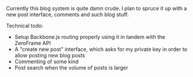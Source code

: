 Currently this blog system is quite damn crude. I plan to spruce it up with a
new post interface, comments and such blog stuff.

Technical todo:

-	Setup Backbone.js routing properly using it in tandem with the ZeroFrame API
- 	A "create new post" interface, which asks for my private key in order to
	allow posting new blog posts
-	Commenting of some kind
-	Post search when the volume of posts is larger
